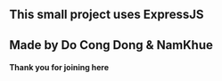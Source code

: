 ## This small project uses ExpressJS
## Made by Do Cong Dong & NamKhue
#### Thank you for joining here
